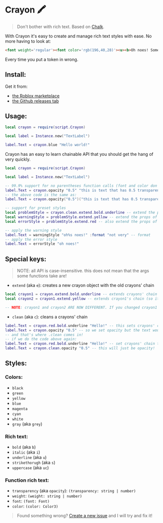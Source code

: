 # Crayon 🖍️
> Don't bother with rich text. Based on [Chalk](https://github.com/chalk/chalk).

With Crayon it's easy to create and manage rich text styles with ease. No more having to look at:
```html
<font weight='regular'><font color='rgb(196,40,28)'><u><b>Oh noes! Something went</b></u></font></font><font weight='regular'><i><fnot color='rgb(196,40,28)'><u><b> very </b></u></font></i></font><font weight='regular'><font color='rgb(196,40,28)'><u><b>wrong!</b></u></font></font>
```
Every time you put a token in wrong.

## Install:
Get it from:
- [the Roblox marketplace](https://create.roblox.com/marketplace/asset/11389890705)
- [the Github releases tab](https://github.com/Almost89/Crayon/releases)

## Usage:
```lua
local crayon = require(script.Crayon)

local label = Instance.new("TextLabel")

label.Text = crayon.blue "Hello world!"
```
Crayon has an easy to learn chainable API that you should get the hang of very quickly.
```lua
local crayon = require(script.Crayon)

local label = Instance.new("TextLabel")

-- 99.9% support for no parentheses function calls (font and color don't support it)
label.Text = crayon.opacity "0.5" "this is text that has 0.5 transparency!"
-- the above code is the same as:
label.Text = crayon.opacity("0.5")("this is text that has 0.5 transparency!")

-- support for preset styles
local problemStyle = crayon.clean.extend.bold.underline -- extend the props of crayon (bc it just got cleaned there are none)
local warningStyle = problemStyle.extend.yellow -- extend the props of problemStyle
local errorStyle = problemStyle.extend.red -- also extend the props of problemStyle

-- apply the warning style
label.Text = warningStyle "oh%s noes!" :format "not very" -- format
-- apply the error style
label.Text = errorStyle "oh noes!"
```
## Special keys:
> NOTE: all API is case-insensitive. this does not mean that the args some functions take are!
- `extend` (aka `e`): creates a new crayon object with the old crayons' chain
```lua
local crayon1 = crayon.extend.bold.underline -- extends crayons' chain (which should has nothing in) with bold and underline
local crayon2 = crayon1.extend.yellow -- extends crayon1's chain (so it has bold and underline) with yellow

-- NOTE: crayon1 and crayon2 ARE NOW DIFFERENT. If you changed crayon1's chain crayon2 does NOT UPDATE!
```
- `clean` (aka `c`): cleans a crayons' chain
```lua
label.Text = crayon.red.bold.underline "Hello!" -- this sets crayons' chain to red, bold and underlined
label.Text = crayon.opacity "0.5" -- so we set opacity but the text would still be red, bold and underlined bc the chain never got reset
-- and that's where .clean comes in!
-- if we do the code above again:
label.Text = crayon.red.bold.underline "Hello!" -- set crayons' chain to red, bold and underlined
label.Text = crayon.clean.opacity "0.5" -- this will just be opacity!
```
## Styles:
### Colors:
- `black`
-	`green`
- `yellow`
- `blue`
- `magenta`
- `cyan`
- `white`
- `gray` (aka `grey`)
### Rich text:
- `bold` (aka `b`)
- `italic` (aka `i`)
- `underline` (aka `u`)
- `strikethorugh` (aka `s`)
- `uppercase` (aka `uc`)
### Function rich text:
- `transparency` (aka `opacity`): `(transparency: string | number)`
- `weight`: `(weight: string | number)`
- `font`: `(font: Font)`
- `color`: `(color: Color3)`

> Found something wrong? [Create a new issue](https://github.com/Almost89/Crayon/issues/new) and I will try and fix it!
